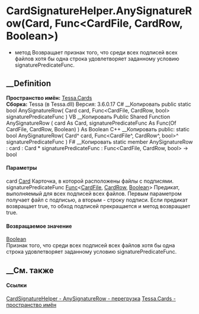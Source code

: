 # CardSignatureHelper.AnySignatureRow(Card, Func<CardFile, CardRow, Boolean>)
- метод
Возвращает признак того, что среди всех подписей всех файлов хотя бы одна
строка удовлетворяет заданному условию signaturePredicateFunc.
## __Definition
 **Пространство имён:** [Tessa.Cards](N_Tessa_Cards.htm)  
 **Сборка:** Tessa (в Tessa.dll) Версия: 3.6.0.17
C# __Копировать
     public static bool AnySignatureRow(
    	Card card,
    	Func<CardFile, CardRow, bool> signaturePredicateFunc
    )
VB __Копировать
     Public Shared Function AnySignatureRow ( 
    	card As Card,
    	signaturePredicateFunc As Func(Of CardFile, CardRow, Boolean)
    ) As Boolean
C++ __Копировать
     public:
    static bool AnySignatureRow(
    	Card^ card, 
    	Func<CardFile^, CardRow^, bool>^ signaturePredicateFunc
    )
F# __Копировать
     static member AnySignatureRow : 
            card : Card * 
            signaturePredicateFunc : Func<CardFile, CardRow, bool> -> bool 
#### Параметры
card [Card](T_Tessa_Cards_Card.htm)
    Карточка, в которой расположены файлы с подписями.
signaturePredicateFunc
[Func](https://learn.microsoft.com/dotnet/api/system.func-3)<[CardFile](T_Tessa_Cards_CardFile.htm),
[CardRow](T_Tessa_Cards_CardRow.htm),
[Boolean](https://learn.microsoft.com/dotnet/api/system.boolean)>
     Предикат, выполняемый для всех подписей всех файлов. Первым параметром получает файл с подписью, а вторым - строку подписи. Если предикат возвращает true, то обход подписей прекращается и метод возвращает true. 
#### Возвращаемое значение
[Boolean](https://learn.microsoft.com/dotnet/api/system.boolean)  
Признак того, что среди всех подписей всех файлов хотя бы одна строка
удовлетворяет заданному условию signaturePredicateFunc.
## __См. также
#### Ссылки
[CardSignatureHelper - ](T_Tessa_Cards_CardSignatureHelper.htm)
[AnySignatureRow -
перегрузка](Overload_Tessa_Cards_CardSignatureHelper_AnySignatureRow.htm)
[Tessa.Cards - пространство имён](N_Tessa_Cards.htm)

